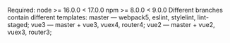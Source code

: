 Required:
node >= 16.0.0 < 17.0.0
npm >= 8.0.0 < 9.0.0
Different branches contain different templates:
master — webpack5, eslint, stylelint, lint-staged;
vue3 — master + vue3, vuex4, router4;
vue2 — master + vue2, vuex3, router3;
